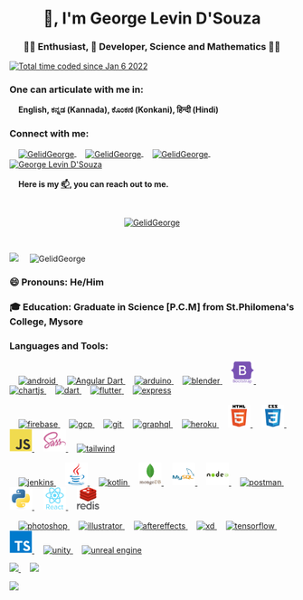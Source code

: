 <h1 align="center">👋, I'm George Levin D'Souza</h1>
<h3 align="center"> 👨‍💻 Enthusiast, 🦄 Developer, Science and Mathematics 🧑‍🏫 </h3>
<p align="left">
  <a href="https://wakatime.com/@5394cf5d-8882-4e01-809d-145c95c39fa9">
    <img src="https://wakatime.com/badge/user/5394cf5d-8882-4e01-809d-145c95c39fa9.svg" alt="Total time coded since Jan 6 2022" />
  </a>
</p>
<h3 align="left">One can articulate with me in:</h3>
&nbsp;&nbsp;&nbsp;&nbsp;<b>English, ಕನ್ನಡ (Kannada), ಕೊಂಕಣಿ (Konkani), हिन्दी (Hindi)</b>
<h3 align="left">Connect with me:</h3>
<p align="left">
  &nbsp;
  &nbsp;
  <a href="https://twitter.com/GelidGeorge" target="blank">
    <img 
      align="center"
      src="https://raw.githubusercontent.com/rahuldkjain/github-profile-readme-generator/master/src/images/icons/Social/twitter.svg"
      alt="GelidGeorge"
      height="30"
      width="40"
    />
  </a>
  &nbsp;
  &nbsp;
  <a href="https://linkedin.com/in/GelidGeorge" target="blank">
    <img 
      align="center"
      src="https://raw.githubusercontent.com/rahuldkjain/github-profile-readme-generator/master/src/images/icons/Social/linked-in-alt.svg"
      alt="GelidGeorge"
      height="30"
      width="40"
    />
  </a>
  &nbsp;
  &nbsp;
  <a href="https://instagram.com/GelidGeorge" target="blank">
    <img
      align="center"
      src="https://raw.githubusercontent.com/rahuldkjain/github-profile-readme-generator/master/src/images/icons/Social/instagram.svg"
      alt="GelidGeorge"
      height="30"
      width="40"
    />
  </a>
  &nbsp;
  &nbsp;
  <a href="https://www.youtube.com/channel/UCehjgVy-vXQ0Qf1wWBSnvlg" target="blank">
    <img
      align="center"
      src="https://raw.githubusercontent.com/rahuldkjain/github-profile-readme-generator/master/src/images/icons/Social/youtube.svg"
      alt="George Levin D'Souza"
      height="30"
      width="40"
    />
  </a>
  <br/>
  <br/>
  &nbsp;
  &nbsp;
  <b>Here is my <a href="mailto:souzageorgelevin@gmail.com">📫</a>, you can reach out to me.</b>
</p>
<br/>
<p align="center">
    <a href="https://github.com/ryo-ma/github-profile-trophy">
        <img src="https://github-profile-trophy.vercel.app/?username=GelidGeorge&theme=tokyonight" alt="GelidGeorge" />
    </a>
</p>
<br/>
<p>
  <img
    src="https://github-readme-stats.vercel.app/api?username=GelidGeorge&show_icons=true&locale=en&count_private=true&theme=tokyonight"
    width="48%"
  />
  &nbsp;
  &nbsp;
  <img
    src="https://github-readme-streak-stats.herokuapp.com?user=GelidGeorge&theme=tokyonight&date_format=M%20j%5B%2C%20Y%5D"
    alt="GelidGeorge"
    width="48%"
  />
</p>
<h3> 😄  Pronouns: He/Him</h3>
<h3> 🎓  Education: Graduate in Science [P.C.M] from St.Philomena's College, Mysore</h3>
<h3 align="left">Languages and Tools:</h3>
<p align="left">
  &nbsp;
  &nbsp;
  <a href="https://developer.android.com" target="_blank">
    <img
      src="https://1.bp.blogspot.com/-LgTa-xDiknI/X4EflN56boI/AAAAAAAAPuk/24YyKnqiGkwRS9-_9suPKkfsAwO4wHYEgCLcBGAsYHQ/s0/image9.png"
      alt="android"
      width="40"
      height="40"
    />
  </a>
  &nbsp;
  &nbsp;  
  <a href="https://angulardart.xyz" target="_blank">
    <img
      src="https://angulardart.xyz/assets/shared/angular/icon/default-77f530ea0ef7066f55bd9466f5b7c50201e2f33b6dff9897c46bfa28f78d4bd4.svg"
      alt="Angular Dart"
      width="40"
      height="40"
    />
  </a>
  &nbsp;
  &nbsp;
  <a href="https://www.arduino.cc/" target="_blank">
    <img
      src="https://cdn.worldvectorlogo.com/logos/arduino-1.svg"
      alt="arduino"
      width="40"
      height="40"
    />
  </a>
  &nbsp;
  &nbsp;
  <a href="https://www.blender.org/" target="_blank">
    <img
      src="https://download.blender.org/branding/blender_logo_socket.png"
      alt="blender"
      width="120"
      height="40"
    />
  </a>
  &nbsp;
  &nbsp;
  <a href="https://getbootstrap.com" target="_blank">
    <img
      src="https://raw.githubusercontent.com/devicons/devicon/master/icons/bootstrap/bootstrap-plain-wordmark.svg"
      alt="bootstrap"
      width="40"
      height="40"
    />
  </a>
  &nbsp;
  &nbsp;
  <a href="https://www.chartjs.org" target="_blank">
    <img
      src="https://www.chartjs.org/media/logo-title.svg"
      alt="chartjs"
      width="40"
      height="40"
    />
  </a>
  &nbsp;
  &nbsp;
  <a href="https://dart.dev" target="_blank">
    <img
      src="https://www.vectorlogo.zone/logos/dartlang/dartlang-icon.svg"
      alt="dart"
      width="40"
      height="40"
    />
  </a>
  &nbsp;
  &nbsp;
  <a href="https://flutter.dev" target="_blank">
    <img
      src="https://www.vectorlogo.zone/logos/flutterio/flutterio-icon.svg"
      alt="flutter"
      width="40"
      height="40"
    />
  </a>
  &nbsp;
  &nbsp;
  <a href="https://expressjs.com" target="_blank">
    <img
      src="https://expressjs.com/images/favicon.png"
      alt="express"
      width="40"
      height="40"
    />
  </a>
  <br/>
  <br/>
  &nbsp;
  &nbsp;
  <a href="https://firebase.google.com/" target="_blank">
    <img
      src="https://www.vectorlogo.zone/logos/firebase/firebase-icon.svg"
      alt="firebase"
      width="40"
      height="40"
    />
  </a>
  &nbsp;
  &nbsp;
  <a href="https://cloud.google.com" target="_blank">
    <img
      src="https://www.vectorlogo.zone/logos/google_cloud/google_cloud-icon.svg"
      alt="gcp"
      width="40"
      height="40"
    />
  </a>
  &nbsp;
  &nbsp;
  <a href="https://git-scm.com/" target="_blank">
    <img
      src="https://www.vectorlogo.zone/logos/git-scm/git-scm-icon.svg"
      alt="git"
      width="40"
      height="40"
    />
  </a>
  &nbsp;
  &nbsp;
  <a href="https://graphql.org" target="_blank">
    <img
      src="https://www.vectorlogo.zone/logos/graphql/graphql-icon.svg"
      alt="graphql"
      width="40"
      height="40"
    />
  </a>
  &nbsp;
  &nbsp;
  <a href="https://heroku.com" target="_blank">
    <img
      src="https://www.vectorlogo.zone/logos/heroku/heroku-icon.svg"
      alt="heroku"
      width="40"
      height="40"
    />
  </a>
  &nbsp;
  &nbsp;
  <a href="https://www.w3.org/html/" target="_blank">
    <img
      src="https://raw.githubusercontent.com/devicons/devicon/master/icons/html5/html5-original-wordmark.svg"
      alt="html5"
      width="40"
      height="40"
    />
  </a>
  &nbsp;
  &nbsp;
  <a href="https://www.w3schools.com/css/" target="_blank">
    <img
      src="https://raw.githubusercontent.com/devicons/devicon/master/icons/css3/css3-original-wordmark.svg"
      alt="css3"
      width="40"
      height="40"
    />
  </a>
  &nbsp;
  &nbsp;
  <a href="https://developer.mozilla.org/en-US/docs/Web/JavaScript" target="_blank">
    <img
      src="https://raw.githubusercontent.com/devicons/devicon/master/icons/javascript/javascript-original.svg"
      alt="javascript"
      width="40"
      height="40"
    />
  </a>
  &nbsp;
  &nbsp;
  <a href="https://sass-lang.com" target="_blank">
    <img
      src="https://raw.githubusercontent.com/devicons/devicon/master/icons/sass/sass-original.svg"
      alt="sass"
      width="40"
      height="40"
    />
  </a>
  &nbsp;
  &nbsp;
  <a href="https://tailwindcss.com/" target="_blank">
    <img
      src="https://www.vectorlogo.zone/logos/tailwindcss/tailwindcss-icon.svg"
      alt="tailwind"
      width="40"
      height="40"
    />
  </a>
  <br/>
  <br/>
  &nbsp;
  &nbsp;
  <a href="https://www.jenkins.io" target="_blank">
    <img
      src="https://www.vectorlogo.zone/logos/jenkins/jenkins-icon.svg"
      alt="jenkins"
      width="40"
      height="40"
    />
  </a>
  &nbsp;
  &nbsp;
  <a href="https://www.java.com" target="_blank">
    <img
      src="https://raw.githubusercontent.com/devicons/devicon/master/icons/java/java-original.svg"
      alt="java"
      width="40"
      height="40"
    />
  </a>
  &nbsp;
  &nbsp;
  <a href="https://kotlinlang.org" target="_blank">
    <img
      src="https://www.vectorlogo.zone/logos/kotlinlang/kotlinlang-icon.svg"
      alt="kotlin"
      width="40"
      height="40"
    />
  </a>
  &nbsp;
  &nbsp;
  <a href="https://www.mongodb.com/" target="_blank">
    <img
      src="https://raw.githubusercontent.com/devicons/devicon/master/icons/mongodb/mongodb-original-wordmark.svg"
      alt="mongodb"
      width="40"
      height="40"
    />
  </a>
  &nbsp;
  &nbsp;
  <a href="https://www.mysql.com/" target="_blank">
    <img
      src="https://raw.githubusercontent.com/devicons/devicon/master/icons/mysql/mysql-original-wordmark.svg"
      alt="mysql"
      width="40"
      height="40"
    />
  </a>
  &nbsp;
  &nbsp;
  <a href="https://nodejs.org" target="_blank">
    <img
      src="https://raw.githubusercontent.com/devicons/devicon/master/icons/nodejs/nodejs-original-wordmark.svg"
      alt="nodejs"
      width="40"
      height="40"
    />
  </a>
  &nbsp;
  &nbsp;
  <a href="https://postman.com" target="_blank">
    <img
      src="https://www.vectorlogo.zone/logos/getpostman/getpostman-icon.svg"
      alt="postman"
      width="40"
      height="40"
    />
  </a>
  &nbsp;
  &nbsp;
  <a href="https://www.python.org" target="_blank">
    <img
      src="https://raw.githubusercontent.com/devicons/devicon/master/icons/python/python-original.svg"
      alt="python"
      width="40"
      height="40"
    />
  </a>
  &nbsp;
  &nbsp;
  <a href="https://reactjs.org/" target="_blank">
    <img
      src="https://raw.githubusercontent.com/devicons/devicon/master/icons/react/react-original-wordmark.svg"
      alt="react"
      width="40"
      height="40"
    />
  </a>
  &nbsp;
  &nbsp;
  <a href="https://redis.io" target="_blank">
    <img
      src="https://raw.githubusercontent.com/devicons/devicon/master/icons/redis/redis-original-wordmark.svg"
      alt="redis"
      width="40"
      height="40"
    />
  </a>
  <br/>
  <br/>
  &nbsp;
  &nbsp;
  <a href="https://www.adobe.com/in/products/photoshop.html" target="_blank">
    <img
      src="https://www.adobe.com/content/dam/acom/one-console/icons_rebrand/ps_appicon.svg"
      alt="photoshop"
      width="40"
      height="40"
    />
  </a>
  &nbsp;
  &nbsp;
  <a href="https://www.adobe.com/in/products/illustrator.html" target="_blank">
    <img
      src="https://www.adobe.com/content/dam/shared/images/product-icons/svg/illustrator.svg"
      alt="illustrator"
      width="40"
      height="40"
    />
  </a>
  &nbsp;
  &nbsp;
  <a href="https://www.adobe.com/in/products/aftereffects.html" target="_blank">
    <img
      src="https://www.adobe.com/content/dam/cc/us/en/products/ccoverview/ae_cc_app_RGB.svg"
      alt="aftereffects"
      width="40"
      height="40"
    />
  </a>
  &nbsp;
  &nbsp;
  <a href="https://www.adobe.com/products/xd.html" target="_blank">
    <img
      src="https://upload.wikimedia.org/wikipedia/commons/thumb/c/c2/Adobe_XD_CC_icon.svg/1024px-Adobe_XD_CC_icon.svg.png"
      alt="xd"
      width="40"
      height="40"
    />
  </a>
  &nbsp;
  &nbsp;
  <a href="https://www.tensorflow.org" target="_blank">
    <img
      src="https://www.vectorlogo.zone/logos/tensorflow/tensorflow-icon.svg"
      alt="tensorflow"
      width="40"
      height="40"
    />
  </a>
  &nbsp;
  &nbsp;
  <a href="https://www.typescriptlang.org/" target="_blank">
    <img
      src="https://raw.githubusercontent.com/devicons/devicon/master/icons/typescript/typescript-original.svg"
      alt="typescript"
      width="40"
      height="40"
    />
  </a>
  &nbsp;
  &nbsp;
  <a href="https://unity.com/" target="_blank">
    <img 
      src="https://unity.com/themes/contrib/unity_base/images/favicons/favicon.svg?v=3"
      alt="unity"
      width="40"
      height="40"
    />
  </a>
  &nbsp;
  &nbsp;
  <a href="https://www.unrealengine.com/en-US/" target="_blank">
    <img 
      src="https://cdn2.unrealengine.com/ue-logo-white-e34b6ba9383f.svg"
      alt="unreal engine"
      width="40"
      height="40%"
    />
  </a>
</p>
<p>
  <a href="https://stackoverflow.com/users/12537452/GelidGeorge" target="_blank" align="left">
    <img
      src="https://github-readme-stackoverflow.vercel.app/?userID=12537452&layout=compact"
      width="40%"
    />
  </a>
  &nbsp;
  &nbsp;
  <img
    src="https://github-readme-stats.vercel.app/api/top-langs?username=GelidGeorge&show_icons=true&locale=en&count_private=true&theme=tokyonight&layout=compact" 
  />
</p>
<img
  src="https://github-readme-stats.vercel.app/api/wakatime?username=GelidGeorge&show_icons=true&locale=en&count_private=true&theme=tokyonight"
  width="48%"
/>
